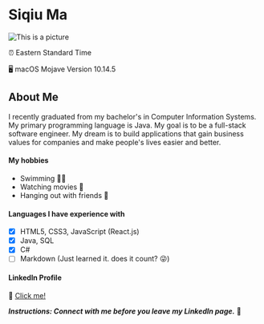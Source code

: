 # Siqiu Ma

![This is a picture](https://besthdpics.com/storage/image/Nice-Cute-Wallpapers-HD-Wallpapers-of-Nature-Full-HD-p-Desktop-Backgrounds-for-PC-Mac-Laptop-Tablet-world-of-sofas-16165744.jpg)

:alarm_clock: Eastern Standard Time

:desktop_computer: macOS Mojave Version 10.14.5

## About Me

I recently graduated from my bachelor's in Computer Information Systems. 
My primary programming language is Java. My goal is to be a full-stack software engineer. 
My dream is to build applications that gain business values for companies and make people's lives easier and better. 

#### My hobbies

* Swimming :swimming_woman:
* Watching movies :popcorn:
* Hanging out with friends :beer:

#### Languages I have experience with

- [x] HTML5, CSS3, JavaScript (React.js)
- [x] Java, SQL
- [x] C#
- [ ] Markdown (Just learned it. does it count? :stuck_out_tongue_winking_eye:)

#### LinkedIn Profile
:link: [Click me!](https://www.linkedin.com/in/siqiu-ma/)

_**Instructions: Connect with me before you leave my LinkedIn page.**_  :handshake:
